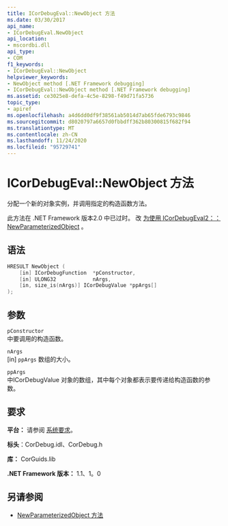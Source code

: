 ```yaml
---
title: ICorDebugEval::NewObject 方法
ms.date: 03/30/2017
api_name:
- ICorDebugEval.NewObject
api_location:
- mscordbi.dll
api_type:
- COM
f1_keywords:
- ICorDebugEval::NewObject
helpviewer_keywords:
- NewObject method [.NET Framework debugging]
- ICorDebugEval::NewObject method [.NET Framework debugging]
ms.assetid: ce3025e8-defa-4c5e-8298-f49d71fa5736
topic_type:
- apiref
ms.openlocfilehash: a4d6dd0df9f38561ab5014d7ab65fde6793c9846
ms.sourcegitcommit: d8020797a6657d0fbbdff362b80300815f682f94
ms.translationtype: MT
ms.contentlocale: zh-CN
ms.lasthandoff: 11/24/2020
ms.locfileid: "95729741"
---
```

# <a name="icordebugevalnewobject-method"></a>ICorDebugEval::NewObject 方法

分配一个新的对象实例，并调用指定的构造函数方法。  
  
 此方法在 .NET Framework 版本2.0 中已过时。 改 [为使用 ICorDebugEval2：： NewParameterizedObject](icordebugeval2-newparameterizedobject-method.md) 。  
  
## <a name="syntax"></a>语法  
  
```cpp  
HRESULT NewObject (  
    [in] ICorDebugFunction  *pConstructor,  
    [in] ULONG32            nArgs,  
    [in, size_is(nArgs)] ICorDebugValue *ppArgs[]  
);  
```  
  
## <a name="parameters"></a>参数  

 `pConstructor`  
 中要调用的构造函数。  
  
 `nArgs`  
 [in] `ppArgs` 数组的大小。  
  
 `ppArgs`  
 中ICorDebugValue 对象的数组，其中每个对象都表示要传递给构造函数的参数。  
  
## <a name="requirements"></a>要求  

 **平台：** 请参阅 [系统要求](../../get-started/system-requirements.md)。  
  
 **标头**：CorDebug.idl、CorDebug.h  
  
 **库：** CorGuids.lib  
  
 **.NET Framework 版本：** 1.1、1。0  
  
## <a name="see-also"></a>另请参阅

- [NewParameterizedObject 方法](icordebugeval2-newparameterizedobject-method.md)
